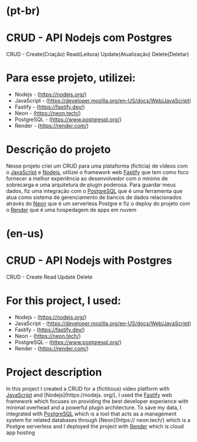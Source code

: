 # (pt-br)
# CRUD - API Nodejs com Postgres 

CRUD - Create(Criação) Read(Leitura) Update(Atualização) Delete(Deletar)

# Para esse projeto, utilizei:
- Nodejs - (https://nodejs.org/)
- JavaScript - (https://developer.mozilla.org/en-US/docs/Web/JavaScript)
- Fastify - (https://fastify.dev/)
- Neon - (https://neon.tech/)
- PostgreSQL - (https://www.postgresql.org/)
- Render - (https://render.com/)

# Descrição do projeto

Nesse projeto criei um CRUD para uma plataforma (fictícia) de vídeos com o [JavaScript](https://developer.mozilla.org/en-US/docs/Web/JavaScript) e [Nodejs](https://nodejs.org/), utilizei o framework web [Fastify](https://fastify.dev/) que tem como foco fornecer a melhor experiência ao desenvolvedor com o mínimo de sobrecarga e uma arquitetura de plugin poderosa. Para guardar meus dados, fiz uma integração com o [PostgreSQL](https://www.postgresql.org/) que é uma ferramenta que atua como sistema de gerenciamento de bancos de dados relacionados através do [Neon](https://neon.tech/) que é um serverless Postgre e fiz o deploy do projeto com o [Render](https://render.com/) que é uma hospedagem de apps em nuvem

# (en-us)
# CRUD - API Nodejs with Postgres

CRUD - Create Read Update Delete

# For this project, I used:
- Nodejs - (https://nodejs.org/)
- JavaScript - (https://developer.mozilla.org/en-US/docs/Web/JavaScript)
- Fastify - (https://fastify.dev/)
- Neon - (https://neon.tech/)
- PostgreSQL - (https://www.postgresql.org/)
- Render - (https://render.com/)

# Project description

In this project I created a CRUD for a (fictitious) video platform with [JavaScript](https://developer.mozilla.org/en-US/docs/Web/JavaScript) and [Nodejs](https://nodejs. org/), I used the [Fastify](https://fastify.dev/) web framework which focuses on providing the best developer experience with minimal overhead and a powerful plugin architecture. To save my data, I integrated with [PostgreSQL](https://www.postgresql.org/) which is a tool that acts as a management system for related databases through [Neon](https:// neon.tech/) which is a Postgre serverless and I deployed the project with [Render](https://render.com/) which is cloud app hosting
